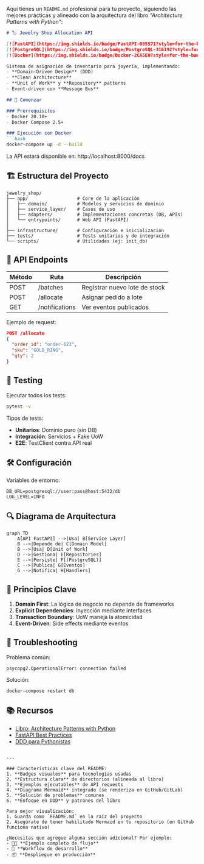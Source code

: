 Aquí tienes un `README.md` profesional para tu proyecto, siguiendo las mejores prácticas y alineado con la arquitectura del libro *"Architecture Patterns with Python"*:

```markdown
# 🏷️ Jewelry Shop Allocation API

[![FastAPI](https://img.shields.io/badge/FastAPI-005571?style=for-the-badge&logo=fastapi)](https://fastapi.tiangolo.com/)
[![PostgreSQL](https://img.shields.io/badge/PostgreSQL-316192?style=for-the-badge&logo=postgresql&logoColor=white)](https://www.postgresql.org/)
[![Docker](https://img.shields.io/badge/Docker-2CA5E0?style=for-the-badge&logo=docker&logoColor=white)](https://www.docker.com/)

Sistema de asignación de inventario para joyería, implementando:
- **Domain-Driven Design** (DDD)
- **Clean Architecture**
- **Unit of Work** y **Repository** patterns
- Event-driven con **Message Bus**

## 🚀 Comenzar

### Prerrequisitos
- Docker 20.10+
- Docker Compose 2.5+

### Ejecución con Docker
```bash
docker-compose up -d --build
```

La API estará disponible en: http://localhost:8000/docs

## 🏗️ Estructura del Proyecto
```text
jewelry_shop/
├── app/                  # Core de la aplicación
│   ├── domain/           # Modelos y servicios de dominio
│   ├── service_layer/    # Casos de uso
│   ├── adapters/         # Implementaciones concretas (DB, APIs)
│   └── entrypoints/      # Web API (FastAPI)
│
├── infrastructure/       # Configuración e inicialización
├── tests/                # Tests unitarios y de integración
└── scripts/              # Utilidades (ej: init_db)
```

## 📝 API Endpoints
| Método | Ruta          | Descripción                     |
|--------|---------------|---------------------------------|
| POST   | /batches      | Registrar nuevo lote de stock   |
| POST   | /allocate     | Asignar pedido a lote           |
| GET    | /notifications| Ver eventos publicados          |

Ejemplo de request:
```json
POST /allocate
{
  "order_id": "order-123",
  "sku": "GOLD_RING",
  "qty": 2
}
```

## 🧪 Testing
Ejecutar todos los tests:
```bash
pytest -v
```

Tipos de tests:
- **Unitarios**: Dominio puro (sin DB)
- **Integración**: Servicios + Fake UoW
- **E2E**: TestClient contra API real

## 🛠️ Configuración
Variables de entorno:
```env
DB_URL=postgresql://user:pass@host:5432/db
LOG_LEVEL=INFO
```

## 🔍 Diagrama de Arquitectura
```mermaid
graph TD
    A[API FastAPI] -->|Usa| B[Service Layer]
    B -->|Depende de| C[Domain Model]
    B -->|Usa| D[Unit of Work]
    D -->|Gestiona| E[Repositories]
    E -->|Persiste| F[(PostgreSQL)]
    C -->|Publica| G[Eventos]
    G -->|Notifica| H[Handlers]
```

## 🧠 Principios Clave
1. **Domain First**: La lógica de negocio no depende de frameworks
2. **Explicit Dependencies**: Inyección mediante interfaces
3. **Transaction Boundary**: UoW maneja la atomicidad
4. **Event-Driven**: Side effects mediante eventos

## 🚨 Troubleshooting
Problema común: 
```text
psycopg2.OperationalError: connection failed
```
Solución:
```bash
docker-compose restart db
```

## 📚 Recursos
- [Libro: Architecture Patterns with Python](https://www.cosmicpython.com/)
- [FastAPI Best Practices](https://fastapi.tiangolo.com/best-practices/)
- [DDD para Pythonistas](https://github.com/cosmicpython/book)
```

---

### Características clave del README:
1. **Badges visuales** para tecnologías usadas
2. **Estructura clara** de directorios (alineada al libro)
3. **Ejemplos ejecutables** de API requests
4. **Diagrama Mermaid** integrado (se renderiza en GitHub/GitLab)
5. **Solución de problemas** comunes
6. **Enfoque en DDD** y patrones del libro

Para mejor visualización:
1. Guarda como `README.md` en la raíz del proyecto
2. Asegúrate de tener habilitado Mermaid en tu repositorio (en GitHub funciona nativo)

¿Necesitas que agregue alguna sección adicional? Por ejemplo:
- 🧑‍💻 **Ejemplo completo de flujo**
- 🔄 **Workflow de desarrollo**
- 📦 **Despliegue en producción**